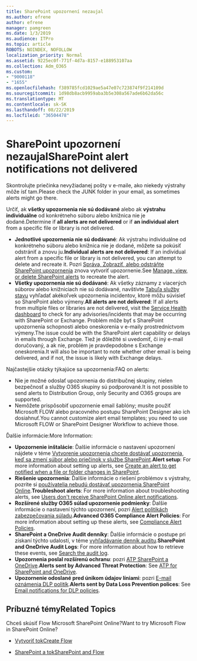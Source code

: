 ```yaml
---
title: SharePoint upozornení nezaujal
ms.author: efrene
author: efrene
manager: pamgreen
ms.date: 1/3/2019
ms.audience: ITPro
ms.topic: article
ROBOTS: NOINDEX, NOFOLLOW
localization_priority: Normal
ms.assetid: 9225ec0f-771f-4d7a-8157-e188953107aa
ms.collection: Adm_O365
ms.custom:
- "9000118"
- "1655"
ms.openlocfilehash: f389785fcd1029ae5a47e07c723874f9f214109d
ms.sourcegitcommit: 1d98db8acb9959aba3b5e308a567ade6b62da56c
ms.translationtype: MT
ms.contentlocale: sk-SK
ms.lasthandoff: 08/22/2019
ms.locfileid: "36504478"
---
```

# <a name="sharepoint-alert-notifications-not-delivered"></a><span data-ttu-id="55c09-102">SharePoint upozornení nezaujal</span><span class="sxs-lookup"><span data-stu-id="55c09-102">SharePoint alert notifications not delivered</span></span>

<span data-ttu-id="55c09-103">Skontrolujte priečinka nevyžiadanej pošty v e-maile, ako niekedy výstrahy môže ísť tam.</span><span class="sxs-lookup"><span data-stu-id="55c09-103">Please check the JUNK folder in your email, as sometimes alerts might go there.</span></span>

<span data-ttu-id="55c09-104">Určiť, ak **všetky upozornenia nie sú dodávané** alebo ak **výstrahu individuálne** od konkrétneho súboru alebo knižnica nie je dodané.</span><span class="sxs-lookup"><span data-stu-id="55c09-104">Determine if **all alerts are not delivered** or if **an individual alert** from a specific file or library is not delivered.</span></span>

- <span data-ttu-id="55c09-105">**Jednotlivé upozornenia nie sú dodávané**: Ak výstrahu individuálne od konkrétneho súboru alebo knižnica nie je dodané, môžete sa pokúsiť odstrániť a znovu ju.</span><span class="sxs-lookup"><span data-stu-id="55c09-105">**Individual alerts are not delivered**: If an individual alert from a specific file or library is not delivered, you can attempt to delete and recreate it.</span></span> <span data-ttu-id="55c09-106">Pozri [Správa, Zobraziť, alebo odstráňte SharePoint upozornenia](https://support.office.com/article/manage-view-or-delete-sharepoint-alerts-99dfb19c-9a90-4a8c-aba1-aa8c8afb0de2?ui=en-US&rs=en-US&ad=US#ID0EAADAAA=Online) znova vytvoriť upozornenie.</span><span class="sxs-lookup"><span data-stu-id="55c09-106">See [Manage, view, or delete SharePoint alerts](https://support.office.com/article/manage-view-or-delete-sharepoint-alerts-99dfb19c-9a90-4a8c-aba1-aa8c8afb0de2?ui=en-US&rs=en-US&ad=US#ID0EAADAAA=Online) to recreate the alert.</span></span>
- <span data-ttu-id="55c09-107">**Všetky upozornenia nie sú dodávané**: Ak všetky záznamy z viacerých súborov alebo knižniciach nie sú dodávané, navštívte [Tabuľa služby stavu](https://admin.microsoft.com/AdminPortal/Home#/servicehealth) vyhľadať akékoľvek upozornenia incidentov, ktoré môžu súvisieť so SharePoint alebo výmeny.</span><span class="sxs-lookup"><span data-stu-id="55c09-107">**All alerts are not delivered**: If all alerts from multiple files or libraries are not delivered, visit the [Service Health dashboard](https://admin.microsoft.com/AdminPortal/Home#/servicehealth) to check for any advisories/incidents that may be occurring with SharePoint or Exchange.</span></span> <span data-ttu-id="55c09-108">Problém môže byť s SharePoint upozornenia schopnosti alebo oneskorenia v e-maily prostredníctvom výmeny.</span><span class="sxs-lookup"><span data-stu-id="55c09-108">The issue could be with the SharePoint alert capability or delays in emails through Exchange.</span></span> <span data-ttu-id="55c09-109">Tiež je dôležité si uvedomiť, či iný e-mail doručovaný, a ak nie, problém je pravdepodobne s Exchange oneskorenia.</span><span class="sxs-lookup"><span data-stu-id="55c09-109">It will also be important to note whether other email is being delivered, and if not, the issue is likely with Exchange delays.</span></span>

<span data-ttu-id="55c09-110">Najčastejšie otázky týkajúce sa upozornenia:</span><span class="sxs-lookup"><span data-stu-id="55c09-110">FAQ on alerts:</span></span>

- <span data-ttu-id="55c09-111">Nie je možné odoslať upozornenia do distribučnej skupiny, nielen bezpečnosť a služby O365 skupiny sú podporované.</span><span class="sxs-lookup"><span data-stu-id="55c09-111">It is not possible to send alerts to Distribution Group, only Security and O365 groups are supported.</span></span>
- <span data-ttu-id="55c09-112">Nemôžete prispôsobiť upozornenie email šablóny; musíte použiť Microsoft FLOW alebo pracovného postupu SharePoint Designer ako ich dosiahnuť.</span><span class="sxs-lookup"><span data-stu-id="55c09-112">You cannot customize alert email templates; you need to use Microsoft FLOW or SharePoint Designer Workflow to achieve those.</span></span>

<span data-ttu-id="55c09-113">Ďalšie informácie:</span><span class="sxs-lookup"><span data-stu-id="55c09-113">More Information:</span></span>

- <span data-ttu-id="55c09-114">**Upozornenie inštalácie**: Ďalšie informácie o nastavení upozornení nájdete v téme [Vytvorenie upozornenia chcete dostávať upozornenia, keď sa zmení súbor alebo priečinok v službe SharePoint](https://support.office.com/article/create-an-alert-to-get-notified-when-a-file-or-folder-changes-in-sharepoint-e5a79e7b-a146-46da-a9ef-d65409ba8918).</span><span class="sxs-lookup"><span data-stu-id="55c09-114">**Alert setup**: For more information about setting up alerts, see [Create an alert to get notified when a file or folder changes in SharePoint](https://support.office.com/article/create-an-alert-to-get-notified-when-a-file-or-folder-changes-in-sharepoint-e5a79e7b-a146-46da-a9ef-d65409ba8918).</span></span>
- <span data-ttu-id="55c09-115">**Riešenie upozornenia**: Ďalšie informácie o riešení problémov s výstrahy, pozrite si [používatelia nebudú dostávať upozornenia SharePoint Online](https://docs.microsoft.com/sharepoint/support/sites/no-alert-notifications).</span><span class="sxs-lookup"><span data-stu-id="55c09-115">**Troubleshoot alerts**: For more information about troubleshooting alerts, see [Users don't receive SharePoint Online alert notifications](https://docs.microsoft.com/sharepoint/support/sites/no-alert-notifications).</span></span>
- <span data-ttu-id="55c09-116">**Rozšírené služby O365 súlad upozornenie podmienky**: Ďalšie informácie o nastavení týchto upozornení, pozri [Alert politikách zabezpečovania súladu](https://docs.microsoft.com/office365/securitycompliance/alert-policies).</span><span class="sxs-lookup"><span data-stu-id="55c09-116">**Advanced O365 Compliance Alert Policies**: For more information about setting up these alerts, see [Compliance Alert Policies](https://docs.microsoft.com/office365/securitycompliance/alert-policies).</span></span>
- <span data-ttu-id="55c09-117">**SharePoint a OneDrive Audit denníky**: Ďalšie informácie o postupe pri získaní týchto udalostí, v téme [vyhľadávanie denník auditu](https://docs.microsoft.com/office365/securitycompliance/search-the-audit-log-in-security-and-compliance#search-the-audit-log).</span><span class="sxs-lookup"><span data-stu-id="55c09-117">**SharePoint and OneDrive Audit Logs**: For more information about how to retrieve these events, see [Search the audit log](https://docs.microsoft.com/office365/securitycompliance/search-the-audit-log-in-security-and-compliance#search-the-audit-log).</span></span>
- <span data-ttu-id="55c09-118">**Upozornenia poslal rozšírenú ochranu**: pozri [ATP SharePoint a OneDrive](https://docs.microsoft.com/office365/securitycompliance/atp-for-spo-odb-and-teams).</span><span class="sxs-lookup"><span data-stu-id="55c09-118">**Alerts sent by Advanced Threat Protection**: See [ATP for SharePoint and OneDrive](https://docs.microsoft.com/office365/securitycompliance/atp-for-spo-odb-and-teams).</span></span>
- <span data-ttu-id="55c09-119">**Upozornenie odoslané pred únikom údajov líniami**: pozri [E-mail oznámenia DLP politík](https://docs.microsoft.com/office365/securitycompliance/use-notifications-and-policy-tips).</span><span class="sxs-lookup"><span data-stu-id="55c09-119">**Alerts sent by Data Loss Prevention polices**: See [Email notifications for DLP policies](https://docs.microsoft.com/office365/securitycompliance/use-notifications-and-policy-tips).</span></span>

## <a name="related-topics"></a><span data-ttu-id="55c09-120">Príbuzné témy</span><span class="sxs-lookup"><span data-stu-id="55c09-120">Related Topics</span></span>

<span data-ttu-id="55c09-121">Chceš skúsiť Flow Microsoft SharePoint Online?</span><span class="sxs-lookup"><span data-stu-id="55c09-121">Want to try Microsoft Flow in SharePoint Online?</span></span>

- [<span data-ttu-id="55c09-122">Vytvoriť tok</span><span class="sxs-lookup"><span data-stu-id="55c09-122">Create Flow</span></span>](https://support.office.com/article/create-a-flow-for-a-list-or-library-in-sharepoint-online-or-onedrive-for-business-a9c3e03b-0654-46af-a254-20252e580d01)

- [<span data-ttu-id="55c09-123">SharePoint a tok</span><span class="sxs-lookup"><span data-stu-id="55c09-123">SharePoint and Flow</span></span>](https://flow.microsoft.com/en-us/blog/sharepoint-and-flow/)
